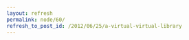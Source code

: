 ```yaml
---
layout: refresh
permalink: node/60/
refresh_to_post_id: /2012/06/25/a-virtual-virtual-library
---
```

